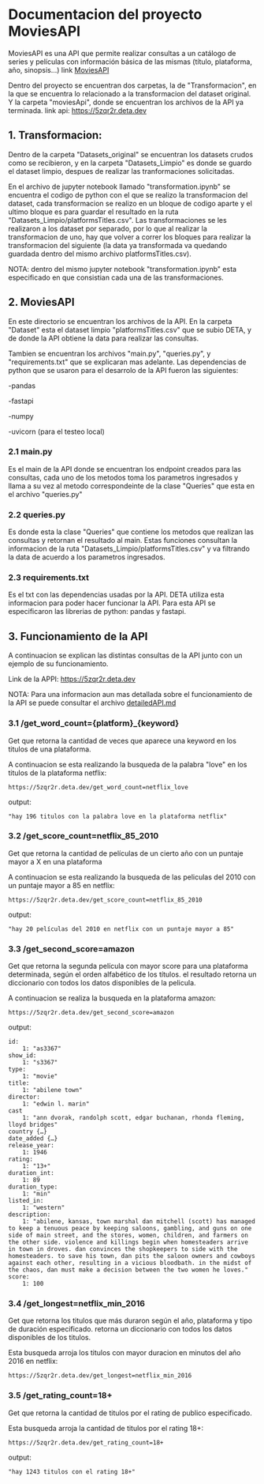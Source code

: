
# Documentacion del proyecto MoviesAPI

MoviesAPI es una API que permite realizar consultas a un catálogo de series y películas con información básica de las mismas (título, plataforma, año, sinopsis...) 
link [MoviesAPI](https://5zqr2r.deta.dev)


Dentro del proyecto se encuentran dos carpetas, la de "Transformacion", en la que se encuentra lo relacionado a la transformacion del dataset original. Y la carpeta "moviesApi", donde se encuentran los archivos de la API ya terminada.
link api: https://5zqr2r.deta.dev

## 1. Transformacion:
Dentro de la carpeta "Datasets_original" se encuentran los datasets crudos como se recibieron, y en la carpeta "Datasets_Limpio" es donde se guardo el dataset limpio, despues de realizar las tranformaciones solicitadas.

En el archivo de jupyter notebook llamado "transformation.ipynb" se encuentra el codigo de python con el que se realizo la transformacion del dataset, cada transformacion se realizo en un bloque de codigo aparte y el ultimo bloque es para guardar el resultado en la ruta "Datasets_Limpio/platformsTitles.csv". Las transformaciones se les realizaron a los dataset por separado, por lo que al realizar la transformacion de uno, hay que volver a correr los bloques para realizar la transformacion del siguiente (la data ya transformada va quedando guardada dentro del mismo archivo platformsTitles.csv).

NOTA: dentro del mismo jupyter notebook "transformation.ipynb" esta especificado en que consistian cada una de las transformaciones.

  

## 2. MoviesAPI

En este directorio se encuentran los archivos de la API. En la carpeta "Dataset" esta el dataset limpio "platformsTitles.csv" que se subio DETA, y de donde la API obtiene la data para realizar las consultas.

Tambien se encuentran los archivos "main.py", "queries.py", y "requirements.txt" que se explicaran mas adelante. Las dependencias de python que se usaron para el desarrolo de la API fueron las siguientes:

-pandas

-fastapi

-numpy

-uvicorn (para el testeo local)

### 2.1 main.py

Es el main de la API donde se encuentran los endpoint creados para las consultas, cada uno de los metodos toma los parametros ingresados y llama a su vez al metodo correspondeinte de la clase "Queries" que esta en el archivo "queries.py"

### 2.2 queries.py

Es donde esta la clase "Queries" que contiene los metodos que realizan las consultas y retornan el resultado al main. Estas funciones consultan la informacion de la ruta "Datasets_Limpio/platformsTitles.csv" y va filtrando la data de acuerdo a los parametros ingresados.

### 2.3 requirements.txt

Es el txt con las dependencias usadas por la API. DETA utiliza esta informacion para poder hacer funcionar la API. Para esta API se especificaron las librerias de python: pandas y fastapi.

  

## 3. Funcionamiento de la API
A continuacion se explican las distintas consultas de la API junto con un ejemplo de su funcionamiento.

Link de la APPI: https://5zqr2r.deta.dev<br>

NOTA: Para una informacion aun mas detallada sobre el funcionamiento de la API se puede consultar el archivo [detailedAPI.md](https://github.com/jcamilo730/MoviesAPI/blob/437dc3c25978682f3074b91d0cbc70017b750dcf/detailedAPI.md)


### 3.1 /get_word_count={platform}_{keyword}
Get que retorna la cantidad de veces que aparece una keyword en los titulos de una plataforma.

A continuacion se esta realizando la busqueda de la palabra "love" en los titulos de la plataforma netflix:

    https://5zqr2r.deta.dev/get_word_count=netflix_love
output:

    "hay 196 titulos con la palabra love en la plataforma netflix"



### 3.2 /get_score_count=netflix_85_2010
Get que retorna la cantidad de películas de un cierto año con un puntaje mayor a X en una plataforma

A continuacion se esta realizando la busqueda de las peliculas del 2010 con un puntaje mayor a 85 en netflix:

    https://5zqr2r.deta.dev/get_score_count=netflix_85_2010

output:

    "hay 20 películas del 2010 en netflix con un puntaje mayor a 85"



### 3.3 /get_second_score=amazon
Get que retorna la segunda película con mayor score para una plataforma determinada, según el orden alfabético de los títulos. el resultado retorna un diccionario con todos los datos disponibles de la pelicula.

A continuacion se realiza la busqueda en la plataforma amazon:

    https://5zqr2r.deta.dev/get_second_score=amazon

output:

    id:
    	1: "as3367"
    show_id:
    	1: "s3367"
    type:
    	1: "movie"
    title:
    	1: "abilene town"
    director:
    	1: "edwin l. marin"
    cast
    	1: "ann dvorak, randolph scott, edgar buchanan, rhonda fleming, lloyd bridges"
    country {…}
    date_added {…}
    release_year:
    	1: 1946
    rating:
    	1: "13+"
    duration_int:
    	1: 89
    duration_type:
    	1: "min"
    listed_in:
    	1: "western"
    description:
    	1: "abilene, kansas, town marshal dan mitchell (scott) has managed to keep a tenuous peace by keeping saloons, gambling, and guns on one side of main street, and the stores, women, children, and farmers on the other side. violence and killings begin when homesteaders arrive in town in droves. dan convinces the shopkeepers to side with the homesteaders. to save his town, dan pits the saloon owners and cowboys against each other, resulting in a vicious bloodbath. in the midst of the chaos, dan must make a decision between the two women he loves."
    score:
    	1: 100



### 3.4 /get_longest=netflix_min_2016
Get que retorna los titulos que más duraron según el año, plataforma y tipo de duración especificado. retorna un diccionario con todos los datos disponibles de los titulos.

Esta busqueda arroja los titulos con mayor duracion en minutos del año 2016 en netflix:

    https://5zqr2r.deta.dev/get_longest=netflix_min_2016



### 3.5 /get_rating_count=18+
Get que retorna la cantidad de titulos por el rating de publico especificado.

Esta busqueda arroja la cantidad de titulos por el rating 18+:

    https://5zqr2r.deta.dev/get_rating_count=18+

output:

    "hay 1243 titulos con el rating 18+"
